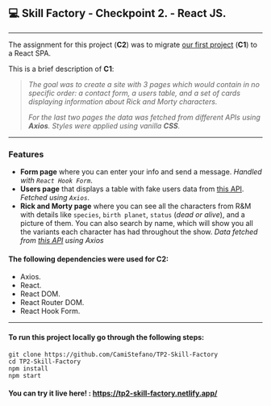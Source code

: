 ## **💻 Skill Factory - Checkpoint 2.** - **React JS.**

---

The assignment for this project (**C2**) was to migrate [our first project](https://github.com/avilalte/TP1-Skill-Factory) (**C1**) to a React SPA.

This is a brief description of **C1**:

> _The goal was to create a site with 3 pages which would contain in no specific order: a contact form, a users table, and a set of cards displaying information about Rick and Morty characters._
>
> _For the last two pages the data was fetched from different APIs using **Axios**. Styles were applied using vanilla **CSS**._

---

### Features

- **Form page** where you can enter your info and send a message. _Handled with `React Hook Form`_.
- **Users page** that displays a table with fake users data from [this API](https://jsonplaceholder.typicode.com/users). _Fetched using `Axios`_.
- **Rick and Morty page** where you can see all the characters from R&M with details like `species`, `birth planet`, `status` (_dead or alive_), and a picture of them. You can also search by name, which will show you all the variants each character has had throughout the show. *Data fetched from [this API](https://rickandmortyapi.com/) using Axios*

#### The following dependencies were used for **C2**:

- Axios.
- React.
- React DOM.
- React Router DOM.
- React Hook Form.

---

#### To run this project locally go through the following steps:

```
git clone https://github.com/CamiStefano/TP2-Skill-Factory
cd TP2-Skill-Factory
npm install
npm start
```

#### You can try it live here! : https://tp2-skill-factory.netlify.app/
